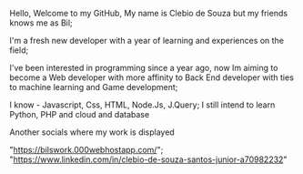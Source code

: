 Hello,
Welcome to my GitHub,
My name is Clebio de Souza but my friends knows me as Bil;

I'm a fresh new developer with a year of learning and experiences on the field;

I've been interested in programming since a year ago, now Im aiming to become a Web developer with more affinity to Back End developer with ties to machine learning and Game development;

I know - Javascript, Css, HTML, Node.Js, J.Query;
I still intend to learn Python, PHP and cloud and database 

Another socials where my work is displayed

"https://bilswork.000webhostapp.com/";
"https://www.linkedin.com/in/clebio-de-souza-santos-junior-a70982232"

<!---
Bil000/Bil000 is a ✨ special ✨ repository because its `README.md` (this file) appears on your GitHub profile.
You can click the Preview link to take a look at your changes.
--->
